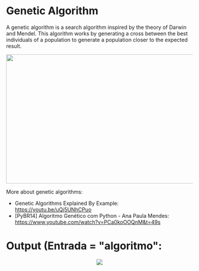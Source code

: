 # Genetic Algorithm

A genetic algorithm is a search algorithm inspired by the theory of Darwin and Mendel. This algorithm works by generating a cross between the best individuals of a population to generate a population closer to the expected result.

<p align="center">
  <img src="https://github.com/vannisson/string-search-genetic-algorithm/blob/main/Algoritmo%20Gen%C3%A9tico/diagram.png"  width="600" height="350" />
</p>

More about genetic algorithms:

* Genetic Algorithms Explained By Example: https://youtu.be/uQj5UNhCPuo
* [PyBR14] Algoritmo Genético com Python - Ana Paula Mendes: https://www.youtube.com/watch?v=PCa0koOOQnM&t=49s


# Output (Entrada = "algoritmo":

<p align="center">
<img src="https://github.com/vannisson/string-search-genetic-algorithm/blob/main/Algoritmo%20Gen%C3%A9tico/output.png"/>
</p>
